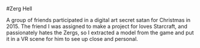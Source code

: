 #Zerg Hell

A group of friends participated in a digital art secret satan for Christmas in 2015. The friend I was assigned to make a project for loves Starcraft, and passionately hates the Zergs, so I extracted a model from the game and put it in a VR scene for him to see up close and personal.
